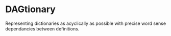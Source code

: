 # DAGtionary
Representing dictionaries as acyclically as possible with precise word sense dependancies between definitions.
